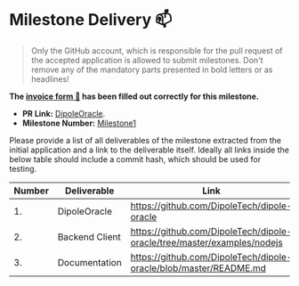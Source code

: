# Milestone Delivery :mailbox:

> Only the GitHub account, which is responsible for the pull request of the accepted application is allowed to submit milestones. Don't remove any of the mandatory parts presented in bold letters or as headlines!

**The [invoice form :pencil:](https://forms.gle/8Wx7nxtq8fKrsuEz8) has been filled out correctly for this milestone.**  

* **PR Link:**  [DipoleOracle](https://github.com/w3f/Open-Grants-Program/pull/31). 
* **Milestone Number:**  [Milestone1](https://github.com/w3f/Open-Grants-Program/blob/master/applications/DipoleOracle.md#Milestone)

Please provide a list of all deliverables of the milestone extracted from the initial application and a link to the deliverable itself. Ideally all links inside the below table should include a commit hash, which should be used for testing.

| Number | Deliverable | Link | Notes |
| ------------- | ------------- | ------------- |------------- |
| 1. | DipoleOracle |https://github.com/DipoleTech/dipole-oracle|  |
| 2.  | Backend Client |https://github.com/DipoleTech/dipole-oracle/tree/master/examples/nodejs|  |
| 3. | Documentation |https://github.com/DipoleTech/dipole-oracle/blob/master/README.md| |

